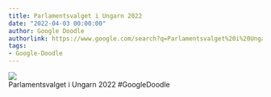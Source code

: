 ```yaml
---
title: Parlamentsvalget i Ungarn 2022
date: "2022-04-03 00:00:00"
author: Google Doodle
authorlink: https://www.google.com/search?q=Parlamentsvalget%20i%20Ungarn%202022
tags:
- Google-Doodle
---
```

<img src="https://www.google.com/logos/doodles/2022/hungary-parliamentary-elections-2022-6753651837109783-l.png" referrerpolicy="no-referrer"><br>Parlamentsvalget i Ungarn 2022 #GoogleDoodle